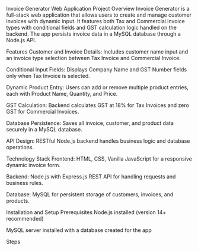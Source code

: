 Invoice Generator Web Application
Project Overview
Invoice Generator is a full-stack web application that allows users to create and manage customer invoices with dynamic input. It features both Tax and Commercial invoice types with conditional fields and GST calculation logic handled on the backend. The app persists invoice data in a MySQL database through a Node.js API.

Features
Customer and Invoice Details:
Includes customer name input and an invoice type selection between Tax Invoice and Commercial Invoice.

Conditional Input Fields:
Displays Company Name and GST Number fields only when Tax Invoice is selected.

Dynamic Product Entry:
Users can add or remove multiple product entries, each with Product Name, Quantity, and Price.

GST Calculation:
Backend calculates GST at 18% for Tax Invoices and zero GST for Commercial Invoices.

Database Persistence:
Saves all invoice, customer, and product data securely in a MySQL database.

API Design:
RESTful Node.js backend handles business logic and database operations.

Technology Stack
Frontend:
HTML, CSS, Vanilla JavaScript for a responsive dynamic invoice form.

Backend:
Node.js with Express.js REST API for handling requests and business rules.

Database:
MySQL for persistent storage of customers, invoices, and products.

Installation and Setup
Prerequisites
Node.js installed (version 14+ recommended)

MySQL server installed with a database created for the app

Steps